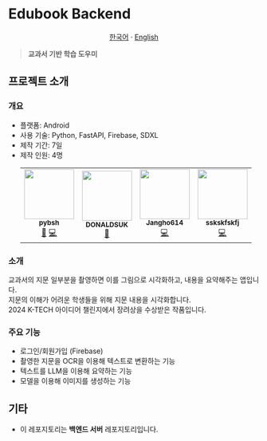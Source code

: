 # Edubook Backend

<p align="center"><a href="https://github.com/pybsh/edubook-backend/blob/main/README.md">한국어</a> · <a href="https://github.com/pybsh/edubook-backend/blob/main/README.en_US.md">English</a></p>

> <b>교과서 기반 학습 도우미</b>



## 프로젝트 소개

### 개요
- 플랫폼: Android
- 사용 기술: Python, FastAPI, Firebase, SDXL
- 제작 기간: 7일
- 제작 인원: 4명
  <table>
    <tr>
      <td align="center">
        <a href="https://github.com/pybsh">
          <img src="https://avatars.githubusercontent.com/u/59782214?v=4?s=100" width="100px;" alt=""/><br /><sub><b>pybsh</b></sub></a><br />
        <a href="#" title="팀장">👑</a> <a href="#" title="백엔드 코드 작성">💻</a>
      </td>
      <td align="center">
        <a href="https://github.com/DONALDSUK">
          <img src="https://avatars.githubusercontent.com/u/166128700?v=4?s=100" width="100px;" alt=""/><br /><sub><b>DONALDSUK</b></sub></a><br />
        <a href="#" title="UX/UI 디자인">🎨</a>
      </td>
      <td align="center">
        <a href="https://github.com/Jangho614">
          <img src="https://avatars.githubusercontent.com/u/166130915?v=4?s=100" width="100px;" alt=""/><br /><sub><b>Jangho614</b></sub></a><br />
        <a href="#" title="프론트엔드 코드 작성">💻</a>
      </td>
      <td align="center">
        <a href="https://github.com/sskskfskfj">
          <img src="https://avatars.githubusercontent.com/u/161948755?v=4?s=100" width="100px;" alt=""/><br /><sub><b>sskskfskfj</b></sub></a><br />
        <a href="#" title="백엔드 코드 작성">💻</a>
      </td>
    </tr>
  </table>

### 소개
교과서의 지문 일부분을 촬영하면 이를 그림으로 시각화하고, 내용을 요약해주는 앱입니다. <br/>
지문의 이해가 어려운 학생들을 위해 지문 내용을 시각화합니다. <br/>
2024 K-TECH 아이디어 챌린지에서 장려상을 수상받은 작품입니다.

### 주요 기능
- 로그인/회원가입 (Firebase)
- 촬영한 지문을 OCR을 이용해 텍스트로 변환하는 기능
- 텍스트를 LLM을 이용해 요약하는 기능
- 모델을 이용해 이미지를 생성하는 기능
  
## 기타
- 이 레포지토리는 **백엔드 서버** 레포지토리입니다.